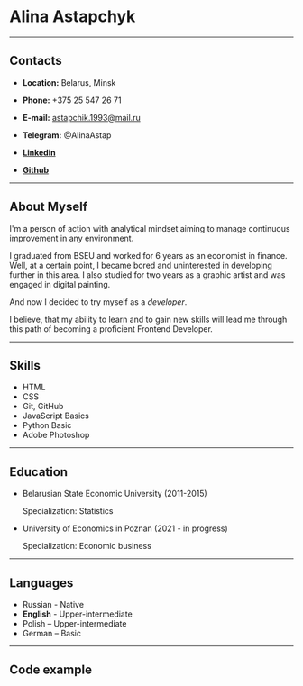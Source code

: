 # Alina Astapchyk

______

## Contacts

- **Location:** Belarus, Minsk

- **Phone:** +375 25 547 26 71

- **E-mail:** astapchik.1993@mail.ru

- **Telegram:** @AlinaAstap

- [**Linkedin**](https://www.linkedin.com/in/alina-astapchyk-a72909146/">alina-astapchyk)

- [**Github**](https://github.com/astap4ik69)

______

## About Myself
I'm a person of action with analytical mindset aiming to manage continuous improvement in any environment.

I graduated from BSEU and worked for 6 years as an economist in finance. Well, at a certain point, I became bored and uninterested in developing further in this area. 
I also studied for two years as a graphic artist and was engaged in digital painting.

And now I decided to try myself as a *developer*. 

I believe, that my ability to learn and to gain new skills will lead me through this path of 
becoming a proficient Frontend Developer.

_____      

## Skills

- HTML
            </li>
            <li>
                CSS
            </li>
            <li>
                Git, GitHub
            </li>
            <li>
                JavaScript Basics
            </li>
            <li>
                Python Basic 
            </li>
            <li>
                Adobe Photoshop 

_____

## Education

- Belarusian State Economic University (2011-2015)</h3>
        <p>Specialization: Statistics</p>
- University of Economics in Poznan (2021 - in progress)</h3>
        <p>Specialization: Economic business</p>

-----

## Languages
 - Russian - Native
 - **English** - Upper-intermediate
 - Polish – Upper-intermediate
 - German – Basic

****

## Code example


